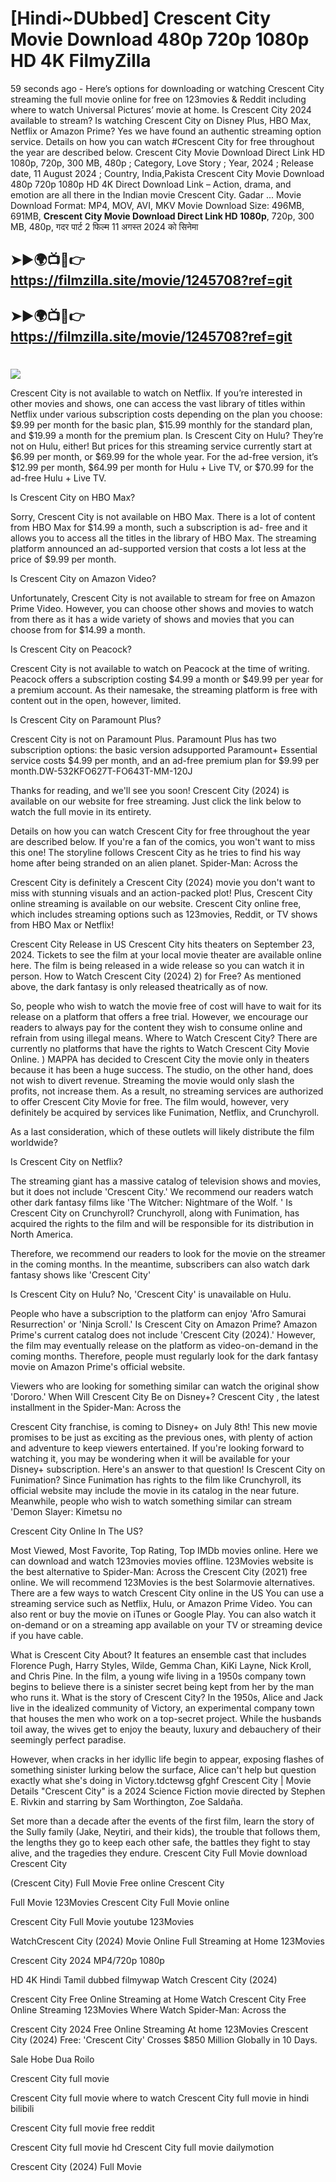 # [Hindi~DUbbed] Crescent City Movie Download 480p 720p 1080p HD 4K FilmyZilla


59 seconds ago - Here’s options for downloading or watching Crescent City streaming the full movie online for free on 123movies & Reddit including where to watch Universal Pictures’ movie at home. Is Crescent City 2024 available to stream? Is watching Crescent City on Disney Plus, HBO Max, Netflix or Amazon Prime? Yes we have found an authentic streaming option service. Details on how you can watch #Crescent City for free throughout the year are described below. Crescent City Movie Download Direct Link HD 1080p, 720p, 300 MB, 480p ; Category, Love Story ; Year, 2024 ; Release date, 11 August 2024 ; Country, India,Pakista Crescent City Movie Download 480p 720p 1080p HD 4K Direct Download Link – Action, drama, and emotion are all there in the Indian movie Crescent City. Gadar ...
Movie Download Format: MP4, MOV, AVI, MKV
Movie Download Size: 496MB, 691MB, **Crescent City Movie Download Direct Link HD 1080p**, 720p, 300 MB, 480p, गदर पार्ट 2 फिल्म 11 अगस्त 2024 को सिनेमा

## ➤►🌍📺📱👉   https://filmzilla.site/movie/1245708?ref=git

## ➤►🌍📺📱👉   https://filmzilla.site/movie/1245708?ref=git

#

<img src="https://image.tmdb.org/t/p/w780//9LsZh2O1sidMvxKuMCI9RDzdZj4.jpg" />

Crescent City is not available to watch on Netflix. If you’re interested in other movies and shows, one can access the vast library of titles within Netflix under various subscription costs depending on the plan you choose: $9.99 per month for the basic plan, $15.99 monthly for the standard plan, and $19.99 a month for the premium plan. Is Crescent City on Hulu? They’re not on Hulu, either! But prices for this streaming service currently start at $6.99 per month, or $69.99 for the whole year. For the ad-free version, it’s $12.99 per month, $64.99 per month for Hulu + Live TV, or $70.99 for the ad-free Hulu + Live TV.

Is Crescent City on HBO Max?

Sorry, Crescent City is not available on HBO Max. There is a lot of content from HBO Max for $14.99 a month, such a subscription is ad- free and it allows you to access all the titles in the library of HBO Max. The streaming platform announced an ad-supported version that costs a lot less at the price of $9.99 per month.

Is Crescent City on Amazon Video?

Unfortunately, Crescent City is not available to stream for free on Amazon Prime Video. However, you can choose other shows and movies to watch from there as it has a wide variety of shows and movies that you can choose from for $14.99 a month.

Is Crescent City on Peacock?

Crescent City is not available to watch on Peacock at the time of writing. Peacock offers a subscription costing $4.99 a month or $49.99 per year for a premium account. As their namesake, the streaming platform is free with content out in the open, however, limited.

Is Crescent City on Paramount Plus?

Crescent City is not on Paramount Plus. Paramount Plus has two subscription options: the basic version adsupported Paramount+ Essential service costs $4.99 per month, and an ad-free premium plan for $9.99 per month.DW-532KFO627T-FO643T-MM-120J

Thanks for reading, and we'll see you soon! Crescent City (2024) is available on our website for free streaming. Just click the link below to watch the full movie in its entirety.

Details on how you can watch Crescent City for free throughout the year are described below. If you're a fan of the comics, you won't want to miss this one! The storyline follows Crescent City as he tries to find his way home after being stranded on an alien planet. Spider-Man: Across the

Crescent City is definitely a Crescent City (2024) movie you don't want to miss with stunning visuals and an action-packed plot! Plus, Crescent City online streaming is available on our website. Crescent City online free, which includes streaming options such as 123movies, Reddit, or TV shows from HBO Max or Netflix!

Crescent City Release in US Crescent City hits theaters on September 23, 2024. Tickets to see the film at your local movie theater are available online here. The film is being released in a wide release so you can watch it in person. How to Watch Crescent City (2024) 2) for Free? As mentioned above, the dark fantasy is only released theatrically as of now.

So, people who wish to watch the movie free of cost will have to wait for its release on a platform that offers a free trial. However, we encourage our readers to always pay for the content they wish to consume online and refrain from using illegal means. Where to Watch Crescent City? There are currently no platforms that have the rights to Watch Crescent City Movie Online. ) MAPPA has decided to Crescent City the movie only in theaters because it has been a huge success. The studio, on the other hand, does not wish to divert revenue. Streaming the movie would only slash the profits, not increase them. As a result, no streaming services are authorized to offer Crescent City Movie for free. The film would, however, very definitely be acquired by services like Funimation, Netflix, and Crunchyroll.

As a last consideration, which of these outlets will likely distribute the film worldwide?

Is Crescent City on Netflix?

The streaming giant has a massive catalog of television shows and movies, but it does not include 'Crescent City.' We recommend our readers watch other dark fantasy films like 'The Witcher: Nightmare of the Wolf. ' Is Crescent City on Crunchyroll? Crunchyroll, along with Funimation, has acquired the rights to the film and will be responsible for its distribution in North America.

Therefore, we recommend our readers to look for the movie on the streamer in the coming months. In the meantime, subscribers can also watch dark fantasy shows like 'Crescent City'

Is Crescent City on Hulu? No, 'Crescent City' is unavailable on Hulu.

People who have a subscription to the platform can enjoy 'Afro Samurai Resurrection' or 'Ninja Scroll.' Is Crescent City on Amazon Prime? Amazon Prime's current catalog does not include 'Crescent City (2024).' However, the film may eventually release on the platform as video-on-demand in the coming months. Therefore, people must regularly look for the dark fantasy movie on Amazon Prime's official website.

Viewers who are looking for something similar can watch the original show 'Dororo.' When Will Crescent City Be on Disney+? Crescent City , the latest installment in the Spider-Man: Across the

Crescent City franchise, is coming to Disney+ on July 8th! This new movie promises to be just as exciting as the previous ones, with plenty of action and adventure to keep viewers entertained. If you're looking forward to watching it, you may be wondering when it will be available for your Disney+ subscription. Here's an answer to that question! Is Crescent City on Funimation? Since Funimation has rights to the film like Crunchyroll, its official website may include the movie in its catalog in the near future. Meanwhile, people who wish to watch something similar can stream 'Demon Slayer: Kimetsu no

Crescent City Online In The US?

Most Viewed, Most Favorite, Top Rating, Top IMDb movies online. Here we can download and watch 123movies movies offline. 123Movies website is the best alternative to Spider-Man: Across the Crescent City (2021) free online. We will recommend 123Movies is the best Solarmovie alternatives. There are a few ways to watch Crescent City online in the US You can use a streaming service such as Netflix, Hulu, or Amazon Prime Video. You can also rent or buy the movie on iTunes or Google Play. You can also watch it on-demand or on a streaming app available on your TV or streaming device if you have cable.

What is Crescent City About? It features an ensemble cast that includes Florence Pugh, Harry Styles, Wilde, Gemma Chan, KiKi Layne, Nick Kroll, and Chris Pine. In the film, a young wife living in a 1950s company town begins to believe there is a sinister secret being kept from her by the man who runs it. What is the story of Crescent City? In the 1950s, Alice and Jack live in the idealized community of Victory, an experimental company town that houses the men who work on a top-secret project. While the husbands toil away, the wives get to enjoy the beauty, luxury and debauchery of their seemingly perfect paradise.

However, when cracks in her idyllic life begin to appear, exposing flashes of something sinister lurking below the surface, Alice can't help but question exactly what she's doing in Victory.tdctewsg gfghf Crescent City | Movie Details "Crescent City" is a 2024 Science Fiction movie directed by Stephen E. Rivkin and starring by Sam Worthington, Zoe Saldaña.

Set more than a decade after the events of the first film, learn the story of the Sully family (Jake, Neytiri, and their kids), the trouble that follows them, the lengths they go to keep each other safe, the battles they fight to stay alive, and the tragedies they endure. Crescent City Full Movie download Crescent City

(Crescent City) Full Movie Free online Crescent City

Full Movie 123Movies Crescent City Full Movie online

Crescent City Full Movie youtube 123Movies

WatchCrescent City (2024) Movie Online Full Streaming at Home 123Movies

Crescent City 2024 MP4/720p 1080p

HD 4K Hindi Tamil dubbed filmywap Watch Crescent City (2024)

Crescent City Free Online Streaming at Home Watch Crescent City Free Online Streaming 123Movies Where Watch Spider-Man: Across the

Crescent City 2024 Free Online Streaming At home 123Movies Crescent City (2024) Free: 'Crescent City' Crosses $850 Million Globally in 10 Days.

Sale Hobe Dua Roilo

Crescent City full movie

Crescent City full movie where to watch Crescent City full movie in hindi bilibili

Crescent City full movie free reddit

Crescent City full movie hd Crescent City full movie dailymotion

Crescent City (2024) Full Movie